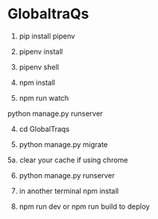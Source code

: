 # GlobaltraQs

1. pip install pipenv

2. pipenv install

3. pipenv shell

4. npm install

5. npm run watch

python manage.py runserver

4. cd GlobalTraqs

5. python manage.py migrate

5a. clear your cache if using chrome

6. python manage.py runserver

7. in another terminal npm install

8. npm run dev or npm run build to deploy
